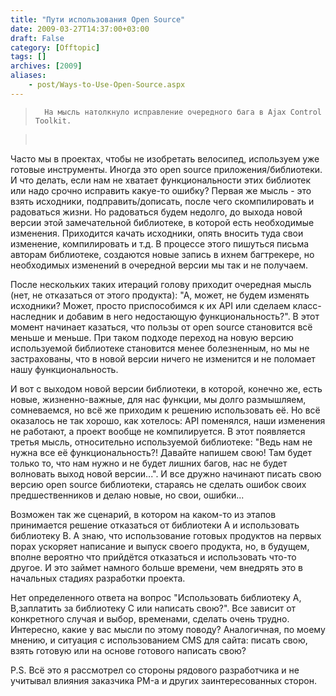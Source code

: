 ```yaml
---
title: "Пути использования Open Source"
date: 2009-03-27T14:37:00+03:00
draft: False
category: [Offtopic]
tags: []
archives: [2009]
aliases:
    - post/Ways-to-Use-Open-Source.aspx
---
```



> 		На мысль натолкнуло исправление очередного бага в Ajax Control Toolkit.

> 	 

Часто мы в проектах, чтобы не изобретать велосипед, используем уже готовые инструменты. Иногда это open source приложения/библиотеки. И что делать, если нам не хватает функциональности этих библиотек или надо срочно исправить какуе-то ошибку? Первая же мысль - это взять исходники, подправить/дописать, после чего скомпилировать и радоваться жизни. Но радоваться будем недолго, до выхода новой версии этой замечательной библиотеке, в которой есть необходимые изменения. Приходится качать исходники, опять вносить туда свои изменение, компилировать и т.д. В процессе этого пишуться письма авторам библиотеке, создаются новые запись в ихнем багтрекере, но необходимых изменений в очередной версии мы так и не получаем.

После нескольких таких итераций голову приходит очередная мысль (нет, не отказаться от этого продукта): "А, может, не будем изменять исходники? Может, просто приспособимся к их API или сделаем класс-наследник и добавим в него недостающую функциональность?". В этот момент начинает казаться, что пользы от open source становится всё меньше и меньше. При таком подходе переход на новую версию используемой библиотеке становится менее болезненным, но мы не застрахованы, что в новой версии ничего не изменится и не поломает нашу функциональность.

И вот с выходом новой версии библиотеки, в которой, конечно же, есть новые, жизненно-важные, для нас функции, мы долго размышляем, сомневаемся, но всё же приходим к решению использовать её. Но всё оказалось не так хорошо, как хотелось: API поменялся, наши изменения не работают, а проект вообще не компилируется. В этот появляется третья мысль, относительно используемой библиотеке: "Ведь нам не нужна все её функциональность?! Давайте напишем свою! Там будет только то, что нам нужно и не будет лишних багов, нас не будет волновать выход новой версии...". И все дружно начинают писать свою версию open source библиотеки, стараясь не сделать ошибок своих предшественников и делаю новые, но свои, ошибки... 

Возможен так же сценарий, в котором на каком-то из этапов принимается решение отказаться от библиотеки А и использовать библиотеку В. А знаю, что использование готовых продуктов на первых порах ускоряет написание и выпуск своего продукта, но, в будущем, вполне вероятно что прийдётся отказаться и использовать что-то другое. И это займет намного больше времени, чем внедрять это в начальных стадиях разработки проекта. 

Нет определенного ответа на вопрос "Использовать библиотеку А, В,заплатить за библиотеку С или написать свою?". Все зависит от конкретного случая и выбор, временами, сделать очень трудно. Интересно, какие у вас мысли по этому поводу? Аналогичная, по моему мнению, и ситуация с использованием CMS для сайта: писать свою, взять готовую или на основе готового написать свою? 

P.S. Всё это я рассмотрел со стороны рядового разработчика и не учитывал влияния заказчика PM-а и других заинтересованных сторон. 

